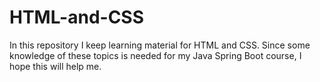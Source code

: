 # HTML-and-CSS
In this repository I keep learning material for HTML and CSS. Since some knowledge of these topics is needed for my Java Spring Boot course, I hope this will help me. 
